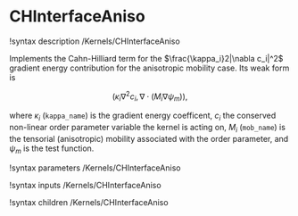 # CHInterfaceAniso

!syntax description /Kernels/CHInterfaceAniso

Implements the Cahn-Hilliard term for the $\frac{\kappa_i}2|\nabla c_i|^2$ gradient
energy contribution for the anisotropic mobility case. Its weak form is

$$
\left( \kappa_i \nabla^2 c_i, \nabla \cdot (M_i \nabla \psi_m ) \right),
$$

where $\kappa_i$ (`kappa_name`) is the gradient energy coefficent, $c_i$ the conserved
non-linear order parameter variable the kernel is acting on, $M_i$ (`mob_name`) is
the tensorial (anisotropic) mobility associated with the order parameter, and $\psi_m$
is the test function.

!syntax parameters /Kernels/CHInterfaceAniso

!syntax inputs /Kernels/CHInterfaceAniso

!syntax children /Kernels/CHInterfaceAniso
